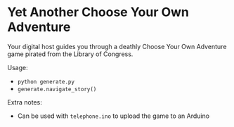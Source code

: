Yet Another Choose Your Own Adventure
========================

Your digital host guides you through a deathly Choose Your Own Adventure game pirated from the Library of Congress.


Usage:

*   `python generate.py`
*   `generate.navigate_story()`

Extra notes:

*   Can be used with `telephone.ino` to upload the game to an Arduino
